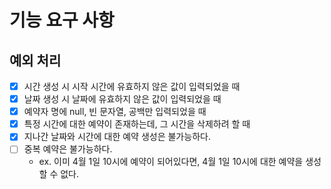 # 기능 요구 사항

## 예외 처리

- [x] 시간 생성 시 시작 시간에 유효하지 않은 값이 입력되었을 때
- [x] 날짜 생성 시 날짜에 유효하지 않은 값이 입력되었을 때
- [x] 예약자 명에 null, 빈 문자열, 공백만 입력되었을 때
- [x] 특정 시간에 대한 예약이 존재하는데, 그 시간을 삭제하려 할 때
- [x] 지나간 날짜와 시간에 대한 예약 생성은 불가능하다.
- [ ] 중복 예약은 불가능하다.
    - ex. 이미 4월 1일 10시에 예약이 되어있다면, 4월 1일 10시에 대한 예약을 생성할 수 없다.

